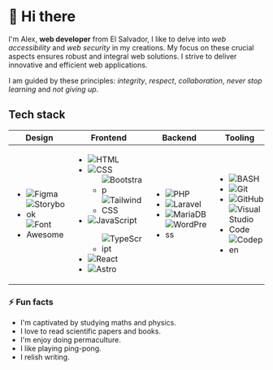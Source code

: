 # 👋 Hi there

<!--
**AlexReyesHuezo/AlexReyesHuezo** is a ✨ _special_ ✨ repository because its `README.md` (this file) appears on your GitHub profile.
-->

I'm Alex, **web developer** from El Salvador, I like to delve into _web accessibility_ and _web security_ in my creations. My focus on these crucial aspects ensures robust and integral web solutions. I strive to deliver innovative and efficient web applications.

I am guided by these principles: _integrity_, _respect_, _collaboration_, _never stop learning_ and _not giving up_.

## Tech stack

|Design | Frontend | Backend | Tooling | Docs/Learning |
| ----- | -------- | ------- | ------- | ------------- |
| <ul><li><img src="https://img.shields.io/badge/Figma-F24E1E?style=for-the-badge&logo=figma&logoColor=white" alt="Figma"></li><li><img src="https://img.shields.io/badge/storybook-FF4785?style=for-the-badge&logo=storybook&logoColor=white" alt="Storybook"></li><li><img src="https://img.shields.io/badge/Font_Awesome-339AF0?style=for-the-badge&logo=fontawesome&logoColor=white" alt="Font Awesome"></li></ul> | <ul><li><img src="https://img.shields.io/badge/HTML5-E34F26?style=for-the-badge&logo=html5&logoColor=white" alt="HTML"></li><li><img src="https://img.shields.io/badge/CSS3-1572B6?style=for-the-badge&logo=css3&logoColor=white" alt="CSS"><ul></li><li><img src="https://img.shields.io/badge/Bootstrap-563D7C?style=for-the-badge&logo=bootstrap&logoColor=white" alt="Bootstrap"></li><li><img src="https://img.shields.io/badge/Tailwind_CSS-38B2AC?style=for-the-badge&logo=tailwind-css&logoColor=white" alt="Tailwind CSS"></li></ul><li><img src="https://img.shields.io/badge/JavaScript-323330?style=for-the-badge&logo=javascript&logoColor=F7DF1E" alt="JavaScript"></li><ul><li><img src="https://img.shields.io/badge/TypeScript-007ACC?style=for-the-badge&logo=typescript&logoColor=white" alt="TypeScript"></li></ul><li><img src="https://img.shields.io/badge/React-20232A?style=for-the-badge&logo=react&logoColor=61DAFB" alt="React"></li><li><img src="https://img.shields.io/badge/Astro-0C1222?style=for-the-badge&logo=astro&logoColor=FDFDFE" alt="Astro"></li></ul> | <ul><li><img src="https://img.shields.io/badge/php-%23777BB4.svg?style=for-the-badge&logo=php&logoColor=white" alt="PHP"></li><li><img src="https://img.shields.io/badge/Laravel-FF2D20?style=for-the-badge&logo=laravel&logoColor=white" alt="Laravel"></li><li><img src="https://img.shields.io/badge/MariaDB-003545?style=for-the-badge&logo=mariadb&logoColor=white" alt="MariaDB"></li><li><img src="https://img.shields.io/badge/WordPress-%23117AC9.svg?style=for-the-badge&logo=WordPress&logoColor=white" alt="WordPress"></li></ul> | <ul><li><img src="https://img.shields.io/badge/GNU%20Bash-4EAA25?style=for-the-badge&logo=GNU%20Bash&logoColor=white" alt="BASH"></li><li><img src="https://img.shields.io/badge/GIT-E44C30?style=for-the-badge&logo=git&logoColor=white" alt="Git"></li><li><img src="https://img.shields.io/badge/GitHub-100000?style=for-the-badge&logo=github&logoColor=white" alt="GitHub"></li><li><img src="https://img.shields.io/badge/VSCode-0078D4?style=for-the-badge&logo=visual%20studio%20code&logoColor=white" alt="Visual Studio Code"></li><li><img src="https://img.shields.io/badge/Codepen-000000?style=for-the-badge&logo=codepen&logoColor=white" alt="Codepen"></li></ul> | <ul><li><img src="https://img.shields.io/badge/Notion-000000?style=for-the-badge&logo=notion&logoColor=white" alt="Notion"></li><li><img src="https://img.shields.io/badge/freecodecamp-27273D?style=for-the-badge&logo=freecodecamp&logoColor=green" alt="freeCodeCamp"></li><li><img src="https://img.shields.io/badge/MDN_Web_Docs-black?style=for-the-badge&logo=mdnwebdocs&logoColor=white" alt="Mozilla Developer Network Web Docs"></li><li><img src="https://img.shields.io/badge/-Hackerrank-2EC866?style=for-the-badge&logo=HackerRank&logoColor=white" alt="Hackerrank"></li></ul> |

### ⚡ Fun facts

- I'm captivated by studying maths and physics.
- I love to read scientific papers and books.
- I'm enjoy doing permaculture.
- I like playing ping-pong.
- I relish writing.
